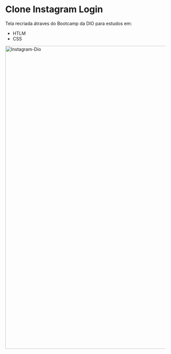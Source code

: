 # Clone Instagram Login

Tela recriada átraves do Bootcamp da DIO para estudos em:

- HTLM
- CSS

<img width="953" alt="Instagram-Dio" src="https://user-images.githubusercontent.com/86168060/174886009-38011698-28b6-4759-9c81-80aedd758a65.png">
